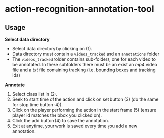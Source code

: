 # action-recognition-annotation-tool

Usage
-----
 
**Select data directory**

* Select data directory by clicking on (1). 
* Data directory must contain a `videos_tracked` and an `annotations` folder
* The `videos_tracked` folder contains sub-folders, one for each video to be annotated. In these subfolders there must be an 
exist an *mp4* video file and a *txt* file containing tracking (i.e. bounding boxes and tracking ids)


**Annotate**

1. Select class list in (2).
2. Seek to start time of the action and click on set button (3) (do the same for stop time button (4)).
3. Click on the player performing the action in the start frame (5) (ensure player id matches the bbox you clicked on).
4. Click the add button (4) to save the annotation.
5. Exit at anytime, your work is saved every time you add a new annotation.